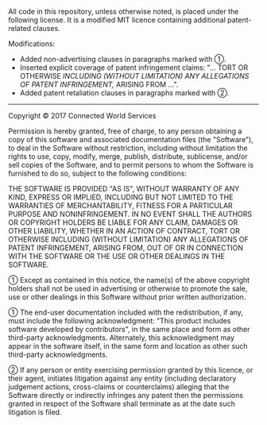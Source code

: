 All code in this repository, unless otherwise noted, is placed under the following license.  It is a modified MIT licence containing additional patent-related clauses.

Modifications:

* Added non-advertising clauses in paragraphs marked with ①.
* Inserted explicit coverage of patent infringement claims: "... TORT OR OTHERWISE *INCLUDING (WITHOUT LIMITATION) ANY ALLEGATIONS OF PATENT INFRINGEMENT,* ARISING FROM ...".
* Added patent retaliation clauses in paragraphs marked with ②.

----

Copyright © 2017 Connected World Services

Permission is hereby granted, free of charge, to any person obtaining a copy of this software and associated documentation files (the "Software"), to deal in the Software without restriction, including without limitation the rights to use, copy, modify, merge, publish, distribute, sublicense, and/or sell copies of the Software, and to permit persons to whom the Software is furnished to do so, subject to the following conditions:

THE SOFTWARE IS PROVIDED "AS IS", WITHOUT WARRANTY OF ANY KIND, EXPRESS OR IMPLIED, INCLUDING BUT NOT LIMITED TO THE WARRANTIES OF MERCHANTABILITY, FITNESS FOR A PARTICULAR PURPOSE AND NONINFRINGEMENT. IN NO EVENT SHALL THE AUTHORS OR COPYRIGHT HOLDERS BE LIABLE FOR ANY CLAIM, DAMAGES OR OTHER LIABILITY, WHETHER IN AN ACTION OF CONTRACT, TORT OR OTHERWISE INCLUDING (WITHOUT LIMITATION) ANY ALLEGATIONS OF PATENT INFRINGEMENT, ARISING FROM, OUT OF OR IN CONNECTION WITH THE SOFTWARE OR THE USE OR OTHER DEALINGS IN THE SOFTWARE.

① Except as contained in this notice, the name(s) of the above copyright holders shall not be used in advertising or otherwise to promote the sale, use or other dealings in this Software without prior written authorization.

① The end-user documentation included with the redistribution, if any, must include the following acknowledgment: "This product includes software developed by contributors", in the same place and form as other third-party acknowledgments. Alternately, this acknowledgment may appear in the software itself, in the same form and location as other such third-party acknowledgments.

② If any person or entity exercising permission granted by this licence, or their agent, initiates litigation against any entity (including declaratory judgement actions, cross-claims or counterclaims) alleging that the Software directly or indirectly infringes any patent then the permissions granted in respect of the Software shall terminate as at the date such litigation is filed.

